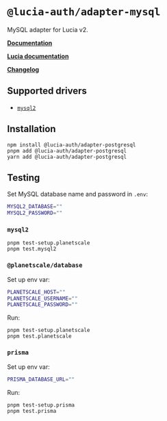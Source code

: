 # `@lucia-auth/adapter-mysql`

MySQL adapter for Lucia v2.

**[Documentation](https://lucia-auth.com/reference#lucia-authadapter-mysql)**

**[Lucia documentation](https://lucia-auth.com)**

**[Changelog](https://github.com/pilcrowOnPaper/lucia/blob/main/packages/adapter-mysql/CHANGELOG.md)**

## Supported drivers

- [`mysql2`](https://github.com/sidorares/node-mysql2)

## Installation

```
npm install @lucia-auth/adapter-postgresql
pnpm add @lucia-auth/adapter-postgresql
yarn add @lucia-auth/adapter-postgresql
```

## Testing

Set MySQL database name and password in `.env`:

```bash
MYSQL2_DATABASE=""
MYSQL2_PASSWORD=""
```

### `mysql2`

```
pnpm test-setup.planetscale
pnpm test.mysql2
```

### `@planetscale/database`

Set up env var:

```bash
PLANETSCALE_HOST=""
PLANETSCALE_USERNAME=""
PLANETSCALE_PASSWORD=""
```

Run:

```
pnpm test-setup.planetscale
pnpm test.planetscale
```

### `prisma`

Set up env var:

```bash
PRISMA_DATABASE_URL=""
```

Run:

```
pnpm test-setup.prisma
pnpm test.prisma
```
